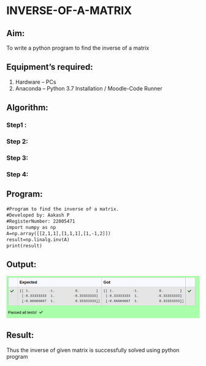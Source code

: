 # INVERSE-OF-A-MATRIX
## Aim:
To write a python program to find the inverse of a matrix
## Equipment’s required:
1. 	Hardware – PCs
2. 	Anaconda – Python 3.7 Installation / Moodle-Code Runner
## Algorithm:
### Step1 : 

### Step 2: 
### Step 3: 
### Step 4: 

## Program:
````
#Program to find the inverse of a matrix.
#Developed by: Aakash P
#RegisterNumber: 22005471
import numpy as np
A=np.array([[2,1,1],[1,1,1],[1,-1,2]])
result=np.linalg.inv(A)
print(result)
````
## Output:
![OUTPUT](/Screenshot%20from%202022-12-25%2015-54-18.png)
## Result:
Thus the inverse of given matrix is successfully solved using python program

